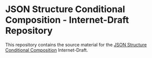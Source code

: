 # JSON Structure Conditional Composition - Internet-Draft Repository

This repository contains the source material for the [JSON Structure Conditional
Composition](draft-vasters-httpapi-json-structure-conditional-composition.md)
Internet-Draft.
